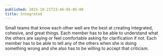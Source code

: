 ```yaml
---
published: 2015-10-21T23:46:05-05:00
title: Integrated
---
```

Small teams that know each other well are the best at creating integrated, cohesive, and great things. Each member has to be able to understand what the others are saying or feel comfortable asking for clarification if not. Each member has to be able to tell any of the others when she is doing something wrong and she also has to be willing to accept that criticism.


